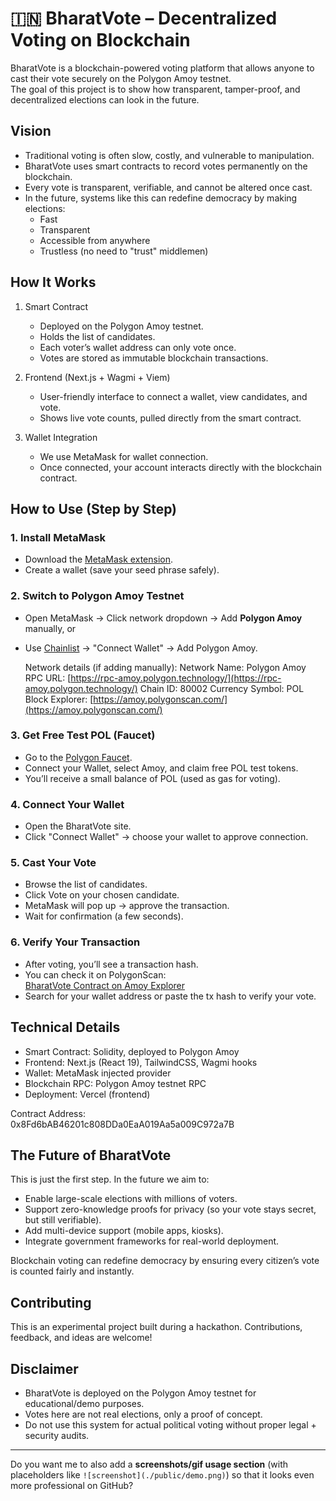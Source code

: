 # 🇮🇳 BharatVote – Decentralized Voting on Blockchain

BharatVote is a blockchain-powered voting platform that allows anyone to cast their vote securely on the Polygon Amoy testnet.  
The goal of this project is to show how transparent, tamper-proof, and decentralized elections can look in the future.

##  Vision

- Traditional voting is often slow, costly, and vulnerable to manipulation.  
- BharatVote uses smart contracts to record votes permanently on the blockchain.  
- Every vote is transparent, verifiable, and cannot be altered once cast.  
- In the future, systems like this can redefine democracy by making elections:
  - Fast
  - Transparent 
  - Accessible from anywhere 
  - Trustless (no need to "trust" middlemen) 
    

##  How It Works

1. Smart Contract  
   - Deployed on the Polygon Amoy testnet.  
   - Holds the list of candidates.  
   - Each voter’s wallet address can only vote once.  
   - Votes are stored as immutable blockchain transactions.

2. Frontend (Next.js + Wagmi + Viem)  
   - User-friendly interface to connect a wallet, view candidates, and vote.  
   - Shows live vote counts, pulled directly from the smart contract.  

3. Wallet Integration  
   - We use MetaMask for wallet connection.  
   - Once connected, your account interacts directly with the blockchain contract.


##  How to Use (Step by Step)

### 1. Install MetaMask
- Download the [MetaMask extension](https://metamask.io/download/).  
- Create a wallet (save your seed phrase safely).  

### 2. Switch to Polygon Amoy Testnet
- Open MetaMask → Click network dropdown → Add **Polygon Amoy** manually, or  
- Use [Chainlist](https://chainlist.org/chain/80002) → "Connect Wallet" → Add Polygon Amoy.  

    Network details (if adding manually):
    Network Name: Polygon Amoy
    RPC URL: [https://rpc-amoy.polygon.technology/](https://rpc-amoy.polygon.technology/)
    Chain ID: 80002
    Currency Symbol: POL
    Block Explorer: [https://amoy.polygonscan.com/](https://amoy.polygonscan.com/)


### 3. Get Free Test POL (Faucet)
- Go to the [Polygon Faucet](https://faucet.polygon.technology/).  
- Connect your Wallet, select Amoy, and claim free POL test tokens.  
- You’ll receive a small balance of POL (used as gas for voting).

### 4. Connect Your Wallet
- Open the BharatVote site.  
- Click "Connect Wallet" → choose your wallet to approve connection.  

### 5. Cast Your Vote
- Browse the list of candidates.  
- Click Vote on your chosen candidate.  
- MetaMask will pop up → approve the transaction.  
- Wait for confirmation (a few seconds).

### 6. Verify Your Transaction
- After voting, you’ll see a transaction hash.  
- You can check it on PolygonScan:  
   [BharatVote Contract on Amoy Explorer](https://amoy.polygonscan.com/address/0x8Fd6bAB46201c808DDa0EaA019Aa5a009C972a7B)  
- Search for your wallet address or paste the tx hash to verify your vote.


##  Technical Details

- Smart Contract: Solidity, deployed to Polygon Amoy  
- Frontend: Next.js (React 19), TailwindCSS, Wagmi hooks  
- Wallet: MetaMask injected provider  
- Blockchain RPC: Polygon Amoy testnet RPC  
- Deployment: Vercel (frontend)  

Contract Address:  
0x8Fd6bAB46201c808DDa0EaA019Aa5a009C972a7B


## The Future of BharatVote

This is just the first step. In the future we aim to:  
- Enable large-scale elections with millions of voters.  
- Support zero-knowledge proofs for privacy (so your vote stays secret, but still verifiable).  
- Add multi-device support (mobile apps, kiosks).  
- Integrate government frameworks for real-world deployment.  

Blockchain voting can redefine democracy by ensuring every citizen’s vote is counted fairly and instantly.


## Contributing
This is an experimental project built during a hackathon. Contributions, feedback, and ideas are welcome!  


## Disclaimer
- BharatVote is deployed on the Polygon Amoy testnet for educational/demo purposes.  
- Votes here are not real elections, only a proof of concept.  
- Do not use this system for actual political voting without proper legal + security audits.


---

Do you want me to also add a **screenshots/gif usage section** (with placeholders like `![screenshot](./public/demo.png)`) so that it looks even more professional on GitHub?
